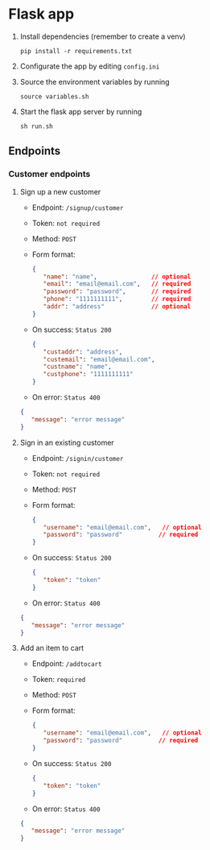 # Flask app

1. Install dependencies (remember to create a venv)

   ```shell
   pip install -r requirements.txt
   ```

2. Configurate the app by editing `config.ini`

3. Source the environment variables by running

   ```shell
   source variables.sh
   ```

4. Start the flask app server by running

   ```shell
   sh run.sh
   ```

## Endpoints

### Customer endpoints

1. Sign up a new customer

   - Endpoint: `/signup/customer`
   - Token: `not required`
   - Method: `POST`
   - Form format:

      ```json
      {
         "name": "name",               // optional
         "email": "email@email.com",   // required
         "password": "password",       // required
         "phone": "1111111111",        // required
         "addr": "address"             // optional
      }
      ```

   - On success: `Status 200`

      ```json
      {
         "custaddr": "address",
         "custemail": "email@email.com",
         "custname": "name",
         "custphone": "1111111111"
      }
      ```

   - On error: `Status 400`

   ```json
   {
      "message": "error message"
   }
   ```

2. Sign in an existing customer

   - Endpoint: `/signin/customer`
   - Token: `not required`
   - Method: `POST`
   - Form format:

      ```json
      {
         "username": "email@email.com",   // optional
         "password": "password"          // required
      }
      ```

   - On success: `Status 200`

      ```json
      {
         "token": "token"
      }
      ```

   - On error: `Status 400`

   ```json
   {
      "message": "error message"
   }
   ```

3. Add an item to cart

   - Endpoint: `/addtocart`
   - Token: `required`
   - Method: `POST`
   - Form format:

      ```json
      {
         "username": "email@email.com",   // optional
         "password": "password"          // required
      }
      ```

   - On success: `Status 200`

      ```json
      {
         "token": "token"
      }
      ```

   - On error: `Status 400`

   ```json
   {
      "message": "error message"
   }
   ```
